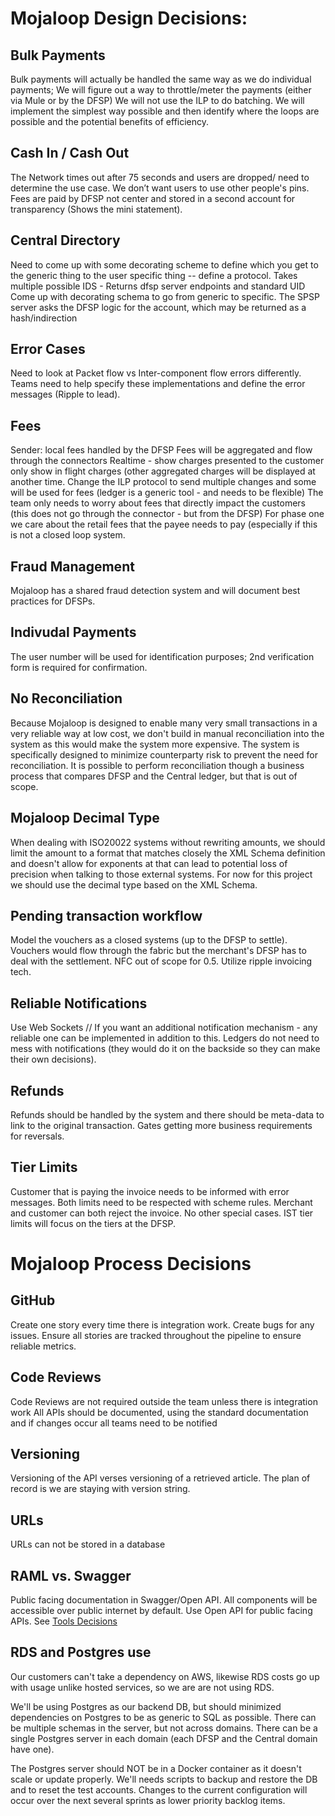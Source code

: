 # **Mojaloop Design Decisions:**

## Bulk Payments
Bulk payments will actually be handled the same way as we do individual payments; We will figure out a way to throttle/meter the payments (either via Mule or by the DFSP)  We will not use the ILP to do batching.
We will implement the simplest way possible and then identify where the loops are possible and the potential benefits of efficiency.

## Cash In / Cash Out
The Network times out after 75 seconds and users are dropped/ need to determine the use case.  We don’t want users to use other people's pins.  Fees are paid by DFSP not center and stored in a second account for transparency  (Shows the mini statement).

## Central Directory
Need to come up with some decorating scheme to define which you get to the generic thing to the user specific thing -- define a protocol. Takes multiple possible IDS - Returns dfsp server endpoints and standard UID
Come up with decorating schema to go from generic to specific.  The SPSP server asks the DFSP logic for the account, which may be returned as a hash/indirection 

## Error Cases
Need to look at Packet flow vs Inter-component flow errors differently.  Teams need to help specify these implementations and define the error messages (Ripple to lead).

## Fees
Sender: local fees handled by the DFSP
Fees will be aggregated and flow through the connectors
Realtime - show charges presented to the customer only show in flight charges (other aggregated charges will be displayed at another time.  Change the ILP protocol to send multiple changes and some will be used for fees (ledger is a generic tool - and needs to be flexible)  The team only needs to worry about fees that directly impact the customers (this does not go through the connector - but from the DFSP)
For phase one we care about the retail fees that the payee needs to pay (especially if this is not a closed loop system.

## Fraud Management
Mojaloop has a shared fraud detection system and will document best practices for DFSPs.  

## Indivudal Payments
The user number will be used for identification purposes; 2nd verification form is required for confirmation.

## No Reconciliation 
Because Mojaloop is designed to enable many very small transactions in a very reliable way at low cost, we don't build in manual reconciliation into the system as this would make the system more expensive. The system is specifically designed to minimize counterparty risk to prevent the need for reconciliation. It is possible to perform reconciliation though a business process that compares DFSP and the Central ledger, but that is out of scope.

## Mojaloop Decimal Type
When dealing with ISO20022 systems without rewriting amounts, we should limit the amount to a format that matches closely the XML Schema definition and doesn't allow for exponents at that can lead to potential loss of precision when talking to those external systems. For now for this project we should use the decimal type based on the XML Schema.

## Pending transaction workflow
Model the vouchers as a closed systems (up to the DFSP to settle).  Vouchers would flow through the fabric but the merchant's DFSP has to deal with the settlement.  NFC out of scope for 0.5.  Utilize ripple invoicing tech.

## Reliable Notifications
Use Web Sockets // If you want an additional notification mechanism - any reliable one can be implemented in addition to this.  Ledgers do not need to mess with notifications (they would do it on the backside so they can make their own decisions).

## Refunds
Refunds should be handled by the system and there should be meta-data to link to the original transaction.  Gates getting more business requirements for reversals.  

## Tier Limits
Customer that is paying the invoice needs to be informed with error messages.  Both limits need to be respected with scheme rules. Merchant and customer can both reject the invoice. No other special cases.  IST tier limits will focus on the tiers at the DFSP.

# **Mojaloop Process Decisions**

## GitHub
Create one story every time there is integration work. Create bugs for any issues.  Ensure all stories are tracked throughout the pipeline to ensure reliable metrics.

## Code Reviews
Code Reviews are not required outside the team unless there is integration work
All APIs should be documented, using the standard documentation and if changes occur all teams need to be notified

## Versioning 
Versioning of the API verses versioning of a retrieved article.  The plan of record is we are staying with version string.

## URLs
URLs can not be stored in a database

## RAML vs. Swagger
Public facing documentation in Swagger/Open API.  All components will be accessible over public internet by default.  Use Open API for public facing APIs.  See [Tools Decisions](Tools,-technology,-and-process-choices)

## RDS and Postgres use
Our customers can't take a dependency on AWS, likewise RDS costs go up with usage unlike hosted services, so we are are not using RDS.

We'll be using Postgres as our backend DB, but should minimized dependencies on Postgres to be as generic to SQL as possible. There can be multiple schemas in the server, but not across domains. There can be a single Postgres server in each domain (each DFSP and the Central domain have one). 

The Postgres server should NOT be in a Docker container as it doesn't scale or update properly. We'll needs scripts to backup and restore the DB and to reset the test accounts. Changes to the current configuration will occur over the next several sprints as lower priority backlog items.

